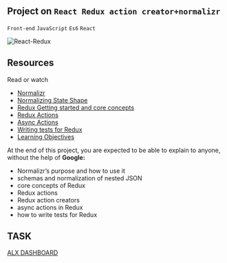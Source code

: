 ## Project on ``React Redux action creator+normalizr``

`Front-end` `JavaScript` `Es6` `React`

![React-Redux](https://s3.amazonaws.com/alx-intranet.hbtn.io/uploads/medias/2019/12/4963c748e30236ee05f2.jpg?X-Amz-Algorithm=AWS4-HMAC-SHA256&X-Amz-Credential=AKIARDDGGGOUSBVO6H7D%2F20220819%2Fus-east-1%2Fs3%2Faws4_request&X-Amz-Date=20220819T095504Z&X-Amz-Expires=86400&X-Amz-SignedHeaders=host&X-Amz-Signature=a1efd6d99e180338ed695087593324e441a34f1c99341dde80c556662f833891)

## Resources
Read or watch

* [Normalizr](https://github.com/paularmstrong/normalizr)
* [Normalizing State Shape](https://redux.js.org/usage/structuring-reducers/normalizing-state-shape)
* [Redux Getting started and core concepts](https://redux.js.org/introduction/getting-started)
* [Redux Actions](https://redux.js.org/tutorials/fundamentals/part-2-concepts-data-flow)
* [Async Actions]()
* [Writing tests for Redux](https://redux.js.org/tutorials/fundamentals/part-6-async-logic)
* [Learning Objectives](https://redux.js.org/usage/writing-tests)

At the end of this project, you are expected to be able to explain to anyone, without the help of **Google:**

* Normalizr’s purpose and how to use it
* schemas and normalization of nested JSON
* core concepts of Redux
* Redux actions
* Redux action creators
* async actions in Redux
* how to write tests for Redux

## TASK

[ALX DASHBOARD](https://intranet.alxswe.com/projects/1202)